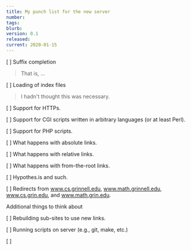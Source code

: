 ```yaml
---
title: My punch list for the new server
number: 
tags: 
blurb: 
version: 0.1
released: 
current: 2020-01-15
---
```


[ ] Suffix completion

> That is, ...

[ ] Loading of index files

> I hadn't thought this was necessary.

[ ] Support for HTTPs.

[ ] Support for CGI scripts written in arbitrary languages (or at least Perl).

[ ] Support for PHP scripts.

[ ] What happens with absolute links.

[ ] What happens with relative links.

[ ] What happens with from-the-root links.

[ ] Hypothes.is and such.

[ ] Redirects from www.cs.grinnell.edu, www.math.grinnell.edu, www.cs.grin.edu, and www.math.grin.edu.

Additional things to think about

[ ] Rebuilding sub-sites to use new links.

[ ] Running scripts on server (e.g., git, make, etc.)

[ ] 
